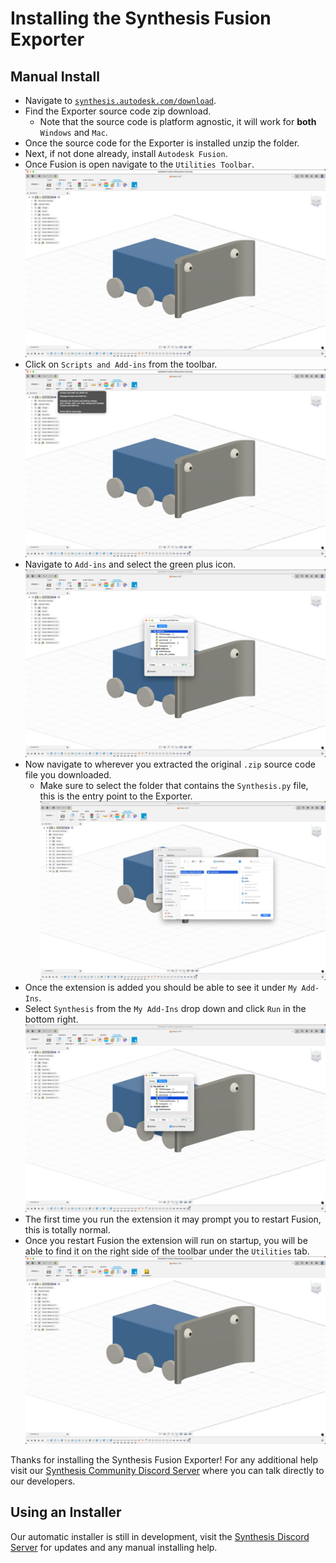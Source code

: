 # Installing the Synthesis Fusion Exporter

## Manual Install

- Navigate to [`synthesis.autodesk.com/download`](https://synthesis.autodesk.com/download.html).
- Find the Exporter source code zip download.
  - Note that the source code is platform agnostic, it will work for **both** `Windows` and `Mac`.
- Once the source code for the Exporter is installed unzip the folder.
- Next, if not done already, install `Autodesk Fusion`.
- Once Fusion is open navigate to the `Utilities Toolbar`.
![image_caption](../tutorials/img/fusion/fusion-empty.png)
- Click on `Scripts and Add-ins` from the toolbar.
![image_caption](../tutorials/img/fusion/fusion-addins-highlight.png)
- Navigate to `Add-ins` and select the green plus icon.
![image_caption](../tutorials/img/fusion/fusion-addins-panel.png)
- Now navigate to wherever you extracted the original `.zip` source code file you downloaded.
  - Make sure to select the folder that contains the `Synthesis.py` file, this is the entry point to the Exporter.
![image_caption](../tutorials/img/fusion/fusion-add-addin.png)
- Once the extension is added you should be able to see it under `My Add-Ins`.
- Select `Synthesis` from the `My Add-Ins` drop down and click `Run` in the bottom right.
![image_caption](../tutorials/img/fusion/fusion-addin-synthesis.png)
- The first time you run the extension it may prompt you to restart Fusion, this is totally normal.
- Once you restart Fusion the extension will run on startup, you will be able to find it on the right side of the toolbar
under the `Utilities` tab.
![image_caption](../tutorials/img/fusion/fusion-utilities-with-synthesis.png)

Thanks for installing the Synthesis Fusion Exporter! For any additional help visit our [Synthesis Community Discord Server](https://www.discord.gg/hHcF9AVgZA) where you can talk directly to our developers.

## Using an Installer

Our automatic installer is still in development, visit the [Synthesis Discord Server](https://www.discord.gg/hHcF9AVgZA) for updates and any manual installing help.
